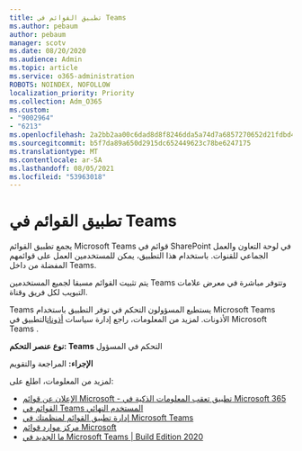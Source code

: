 ```yaml
---
title: تطبيق القوائم في Teams
ms.author: pebaum
author: pebaum
manager: scotv
ms.date: 08/20/2020
ms.audience: Admin
ms.topic: article
ms.service: o365-administration
ROBOTS: NOINDEX, NOFOLLOW
localization_priority: Priority
ms.collection: Adm_O365
ms.custom:
- "9002964"
- "6213"
ms.openlocfilehash: 2a2bb2aa00c6dad8d8f8246dda5a74d7a6857270652d21fdbd4eb0a891dac0ca
ms.sourcegitcommit: b5f7da89a650d2915dc652449623c78be6247175
ms.translationtype: MT
ms.contentlocale: ar-SA
ms.lasthandoff: 08/05/2021
ms.locfileid: "53963018"
---
```

# <a name="lists-app-in-teams"></a>تطبيق القوائم في Teams

يجمع تطبيق القوائم Microsoft Teams قوائم في SharePoint في لوحة التعاون والعمل الجماعي للقنوات. باستخدام هذا التطبيق، يمكن للمستخدمين العمل على قوائمهم المفضلة من داخل Teams.

يتم تثبيت القوائم مسبقا لجميع المستخدمين Teams وتتوفر مباشرة في معرض علامات التبويب لكل فريق وقناة.

Teams يستطيع المسؤولون التحكم في توفر التطبيق باستخدام Microsoft Teams الأذونات. لمزيد من المعلومات، راجع إدارة سياسات [أذونات](https://docs.microsoft.com/microsoftteams/teams-app-permission-policies)التطبيق في Microsoft Teams .

**نوع عنصر التحكم: Teams** التحكم في المسؤول    

**الإجراء:**  المراجعة والتقويم

لمزيد من المعلومات، اطلع على:

- [الإعلان عن قوائم Microsoft - تطبيق تعقب المعلومات الذكية في Microsoft 365](https://techcommunity.microsoft.com/t5/microsoft-365-blog/announcing-microsoft-lists-your-smart-information-tracking-app/ba-p/1372233)
- [القوائم في Teams المستخدم النهائي](https://support.microsoft.com/office/get-started-with-lists-in-microsoft-taeams-c971e46b-b36c-491b-9c35-efeddd0297db)
- [إدارة تطبيق القوائم لمنظمتك في Microsoft Teams](https://docs.microsoft.com/microsoftteams/manage-lists-app)
- [مركز موارد قوائم Microsoft](https://aka.ms/MSLists)
- [ما الجديد في Microsoft Teams | Build Edition 2020](https://techcommunity.microsoft.com/t5/microsoft-teams-blog/what-s-new-in-microsoft-teams-build-edition-2020/ba-p/1394224)
